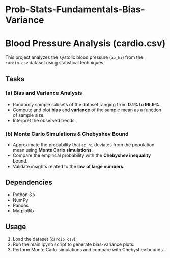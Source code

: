 # Prob-Stats-Fundamentals-Bias-Variance


# Blood Pressure Analysis (cardio.csv)

This project analyzes the systolic blood pressure (`ap_hi`) from the `cardio.csv` dataset using statistical techniques.

## Tasks

### (a) Bias and Variance Analysis
- Randomly sample subsets of the dataset ranging from **0.1% to 99.9%**.
- Compute and plot **bias** and **variance** of the sample mean as a function of sample size.
- Interpret the observed trends.

### (b) Monte Carlo Simulations & Chebyshev Bound
- Approximate the probability that `ap_hi` deviates from the population mean using **Monte Carlo simulations**.
- Compare the empirical probability with the **Chebyshev inequality** bound.
- Validate insights related to the **law of large numbers**.

## Dependencies
- Python 3.x
- NumPy
- Pandas
- Matplotlib

## Usage
1. Load the dataset (`cardio.csv`).
2. Run the main.ipynb script to generate bias-variance plots.
3. Perform Monte Carlo simulations and compare with Chebyshev bounds.

